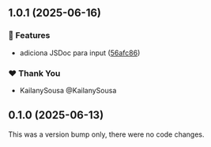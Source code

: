 ## 1.0.1 (2025-06-16)


### 🚀 Features

- adiciona JSDoc para input ([56afc86](https://github.com/KailanySousa/alfabit-monorepo/commit/56afc86))

### ❤️  Thank You

- KailanySousa @KailanySousa

## 0.1.0 (2025-06-13)

This was a version bump only, there were no code changes.